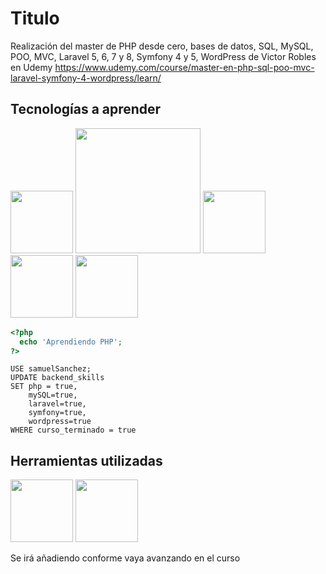 # Titulo
Realización del master de PHP desde cero, bases de datos, SQL, MySQL, POO, MVC, Laravel 5, 6, 7 y 8, Symfony 4 y 5, WordPress de Victor Robles en Udemy https://www.udemy.com/course/master-en-php-sql-poo-mvc-laravel-symfony-4-wordpress/learn/

## Tecnologías a aprender
<img src="https://upload.wikimedia.org/wikipedia/commons/3/31/Webysther_20160423_-_Elephpant.svg" width="100px;" display="inline" /> <img src="https://anthoncode.com/wp-content/uploads/2019/01/mysql-logo-png.png" width="200px;" /> <img src="https://upload.wikimedia.org/wikipedia/commons/9/9a/Laravel.svg" width="100px;" /> <img src="https://symfony.com/logos/symfony_black_03.svg" width="100px;"/> <img src="https://s.w.org/style/images/about/WordPress-logotype-wmark.png" width="100px;" />


```php
<?php
  echo 'Aprendiendo PHP';
?>
```
```mysql
USE samuelSanchez;
UPDATE backend_skills
SET php = true,
    mySQL=true,
    laravel=true,
    symfony=true,
    wordpress=true
WHERE curso_terminado = true
```

## Herramientas utilizadas

<img src="https://upload.wikimedia.org/wikipedia/commons/9/9a/Visual_Studio_Code_1.35_icon.svg" width="100px;" />   <img src="https://upload.wikimedia.org/wikipedia/commons/4/4f/WampServer.png" width="100px;" />

Se irá añadiendo conforme vaya avanzando en el curso
